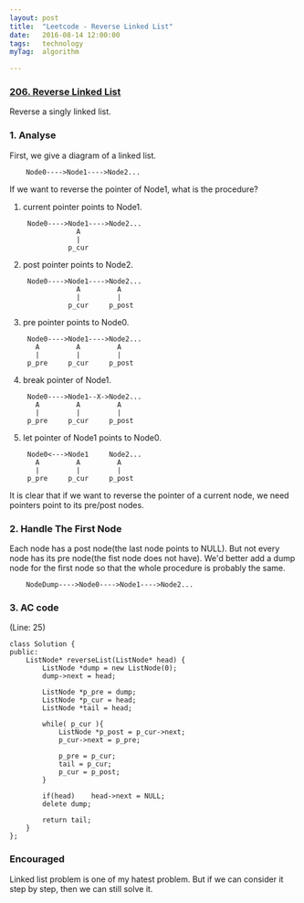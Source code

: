 ```yaml
---
layout: post
title:  "Leetcode - Reverse Linked List"
date:   2016-08-14 12:00:00
tags:	technology
myTag:	algorithm

---
```


### [206. Reverse Linked List](https://leetcode.com/problems/reverse-linked-list/)

Reverse a singly linked list.

### 1. Analyse

First, we give a diagram of a linked list.

		Node0---->Node1---->Node2...
	
If we want to reverse the pointer of Node1, what is the procedure?

1. current pointer points to Node1.

		Node0---->Node1---->Node2...
					A
					|
				  p_cur

2. post pointer points to Node2.

		Node0---->Node1---->Node2...
					A		  A
					|		  |
				  p_cur		p_post

3. pre pointer points to Node0.

		Node0---->Node1---->Node2...
		  A			A		  A
		  |			|		  |
		p_pre	  p_cur		p_post
	
4. break pointer of Node1.

		Node0---->Node1--X->Node2...
		  A			A		  A
		  |			|		  |
		p_pre	  p_cur		p_post
	
5. let pointer of Node1 points to Node0.

		Node0<--->Node1		Node2...
		  A			A		  A
		  |			|		  |
		p_pre	  p_cur		p_post

It is clear that if we want to reverse the pointer of a current node, we need pointers point to its pre/post nodes.

### 2. Handle The First Node

Each node has a post node(the last node points to NULL). But not every node has its pre node(the fist node does not have). We'd better add a dump node for the first node so that the whole procedure is probably the same.

		NodeDump---->Node0---->Node1---->Node2...

### 3. AC code

(Line: 25)

	class Solution {
	public:
	    ListNode* reverseList(ListNode* head) {
	        ListNode *dump = new ListNode(0);
	        dump->next = head;
	
	        ListNode *p_pre = dump;
	        ListNode *p_cur = head;
	        ListNode *tail = head;
	
	        while( p_cur ){
	            ListNode *p_post = p_cur->next;
	            p_cur->next = p_pre;
	                
	            p_pre = p_cur;
	            tail = p_cur;
	            p_cur = p_post;
	        }   
	
	        if(head)	head->next = NULL;
	        delete dump;
	            
	        return tail;
	    }   
	};

### Encouraged

Linked list problem is one of my hatest problem. But if we can consider it step by step, then we can still solve it.
